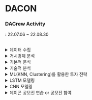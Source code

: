 # DACON

### DACrew Activity
: 22.07.06 ~ 22.08.30

<br>
<details markdown="1">
<summary>데이터 수집</summary> - [session1](../DACrew/dacrew-session1.md)

    주가 데이터 수집 (pykrx, FinanceDataReader, yfinance)
    거시경제 데이터 수집 (Ecos API)
    기업 공시데이터 수집 (Dart API)
    금융데이터 핸들링 (shift, rolling, resample, pct_change)
    백테스팅 API 활용법 (Backtrader&Backtesting)
</details>

<details markdown="1">
<summary>거시경제 분석</summary>

    거시경제 이론 이해 (재정정책, 통화정책, 기준금리, 인플레이션 등)
    거시경제 지표 비교 분석 (금리, 통화량, GDP 등등)
    뉴스데이터&NLP활용 경기 지수 개발
    경기 지수 활용 경기 순환 주기 파악
</details>

<details markdown="1">
<summary>기본적 분석</summary>

    기업 재무제표 항목 이해 (PER, PBR, EPS 등)
    기본적 분석 이해
    기본적 분석 활용 투자전략 구현 및 백테스팅
</details>

<details markdown="1">
<summary>기술적 분석</summary>

    차트 기술지표 이해 (RSI, MACD, OBV 등)
    기술적 분석 이해
    캔들 차트 시각화
    기술적 분석 활용 투자전략 구현 및 백테스팅
</details>

<details markdown="1">
<summary>ML(KNN, Clustering)를 활용한 투자 전략</summary>

    K-NN 알고리즘 및 군집분석 이해
    K-NN을 활용한 투자 전략 구현
    군집분석을 활용한 주식 종목 분류
    백테스팅 및 성과 평가(기간별 주식 테마 별 수익률 비교)
</details>

<details markdown="1">
<summary>LSTM 모델링</summary>

    LSTM 신경망 이해
    LSTM 실습 (시계열 예측 모델)
    LSTM 모델링 (기술지표, 재무제표 지표 등 Feature 구성 후 학습)
    백테스팅 및 성과평가
</details>

<details markdown="1">
<summary>CNN 모델링</summary>

    CNN 신경망 이해
    CNN 실습 (이미지 분석)
    CNN 모델링 (캔들차트, 기술지표 Feature 구성 후 학습)
    백테스팅 및 성과평가
</details>

<details markdown="1">
<summary>데이콘 공모전 연습 or 공모전 참여</summary>

    주식 종료 가격 예측 경진대회
    2021년(제2회) NH투자증권 빅데이터 경진대회
    주식 종료 가격 예측 Pre Competiton(with.데이커)
    인공지능 비트 트레이더 경진대회 시즌3
    한국거래소 KRX | 금융 분석 아이디어
    5중 택1
</details>